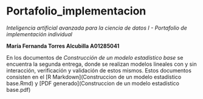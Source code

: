 # Portafolio_implementacion
*Inteligencia artificial avanzada para la ciencia de datos I - Portafolio de implementación individual*

**María Fernanda Torres Alcubilla A01285041**

En los documentos de *Construcción de un modelo estadístico base* se encuentra la segunda entrega, donde se realizan modelos lineales con y sin interacción, verificación y validación de estos mismos. Estos documentos consisten en el [R Markdown](Construccion de un modelo estadístico base.Rmd) y [PDF generado](Construccion de un modelo estadístico base.pdf)
